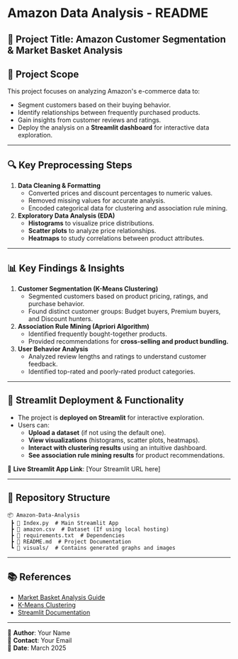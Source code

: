 # Amazon Data Analysis - README

## 📌 Project Title: **Amazon Customer Segmentation & Market Basket Analysis**

## 📖 Project Scope
This project focuses on analyzing Amazon's e-commerce data to:
- Segment customers based on their buying behavior.
- Identify relationships between frequently purchased products.
- Gain insights from customer reviews and ratings.
- Deploy the analysis on a **Streamlit dashboard** for interactive data exploration.

---

## 🔍 **Key Preprocessing Steps**
1. **Data Cleaning & Formatting**
   - Converted prices and discount percentages to numeric values.
   - Removed missing values for accurate analysis.
   - Encoded categorical data for clustering and association rule mining.
2. **Exploratory Data Analysis (EDA)**
   - **Histograms** to visualize price distributions.
   - **Scatter plots** to analyze price relationships.
   - **Heatmaps** to study correlations between product attributes.

---

## 📊 **Key Findings & Insights**
1. **Customer Segmentation (K-Means Clustering)**
   - Segmented customers based on product pricing, ratings, and purchase behavior.
   - Found distinct customer groups: Budget buyers, Premium buyers, and Discount hunters.
2. **Association Rule Mining (Apriori Algorithm)**
   - Identified frequently bought-together products.
   - Provided recommendations for **cross-selling and product bundling.**
3. **User Behavior Analysis**
   - Analyzed review lengths and ratings to understand customer feedback.
   - Identified top-rated and poorly-rated product categories.

---

## 🚀 **Streamlit Deployment & Functionality**
- The project is **deployed on Streamlit** for interactive exploration.
- Users can:
  - **Upload a dataset** (if not using the default one).
  - **View visualizations** (histograms, scatter plots, heatmaps).
  - **Interact with clustering results** using an intuitive dashboard.
  - **See association rule mining results** for product recommendations.

🔗 **Live Streamlit App Link**: [Your Streamlit URL here]

---

## 📂 **Repository Structure**
```
📦 Amazon-Data-Analysis
 ┣ 📜 Index.py  # Main Streamlit App
 ┣ 📜 amazon.csv  # Dataset (If using local hosting)
 ┣ 📜 requirements.txt  # Dependencies
 ┣ 📜 README.md  # Project Documentation
 ┗ 📂 visuals/  # Contains generated graphs and images
```

---

## 📚 **References**
- [Market Basket Analysis Guide](https://yourselleragency.com/blog/market-basket-analysis-benefits-strategies)
- [K-Means Clustering](https://neptune.ai/blog/k-means-clustering)
- [Streamlit Documentation](https://docs.streamlit.io)

---

🔹 **Author**: Your Name  
🔹 **Contact**: Your Email  
🔹 **Date**: March 2025
